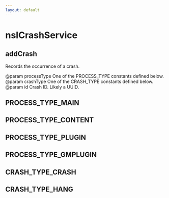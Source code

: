 ```yaml
---
layout: default
---
```


# nsICrashService #

## addCrash ##

Records the occurrence of a crash.

@param processType
       One of the PROCESS_TYPE constants defined below.
@param crashType
       One of the CRASH_TYPE constants defined below.
@param id
       Crash ID. Likely a UUID.


## PROCESS_TYPE_MAIN ##

## PROCESS_TYPE_CONTENT ##

## PROCESS_TYPE_PLUGIN ##

## PROCESS_TYPE_GMPLUGIN ##

## CRASH_TYPE_CRASH ##

## CRASH_TYPE_HANG ##
